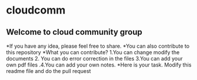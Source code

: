 # cloudcomm
## Welcome to cloud community group
*If you have any idea, please feel free to share.
*You can also contribute to this repository
*What you can contribute? 1.You can change modify the documents 2. You can do error correction in the files 3.You can add your own pdf files
.4.You can add your own notes.
*Here is your task. Modify this readme file and do the pull request

